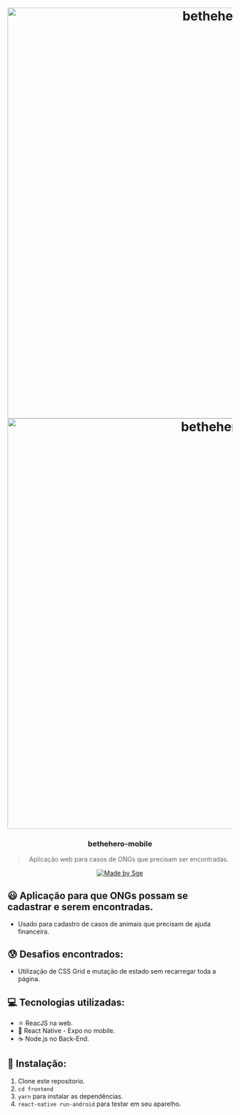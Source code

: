 <h1 align="center">
    <img alt="bethehero1" src="https://i.imgur.com/fMrUbkg.png" width="920" heigth="518" />
    <img alt="bethehero2" src="https://i.imgur.com/mQvtoXb.png" width="920" heigth="518" />
</h1>

<h3 align="center">
  bethehero-mobile
</h3>

<blockquote align="center">Aplicação web para casos de ONGs que precisam ser encontradas.</blockquote>

<p align="center">
  <a href="http://sgeinformatica.com.br/">
    <img alt="Made by Sge" src="https://i.imgur.com/Dm7Xym9.png">
  </a>
</p>

## :smiley: Aplicação para que ONGs possam se cadastrar e serem encontradas.

- Usado para cadastro de casos de animais que precisam de ajuda financeira.

## :cold_sweat: Desafios encontrados:

- Utilização de CSS Grid e mutação de estado sem recarregar toda a página.

## :computer: Tecnologias utilizadas:

- ⚛️ ReacJS na web.
- :iphone: React Native - Expo no mobile.
- ☕️ Node.js no Back-End.

## :dvd: Instalação:

1. Clone este repositorio.
2. `cd frontend`<br />
3. `yarn` para instalar as dependências.<br />
4. `react-native run-android` para testar em seu aparelho.<br />

